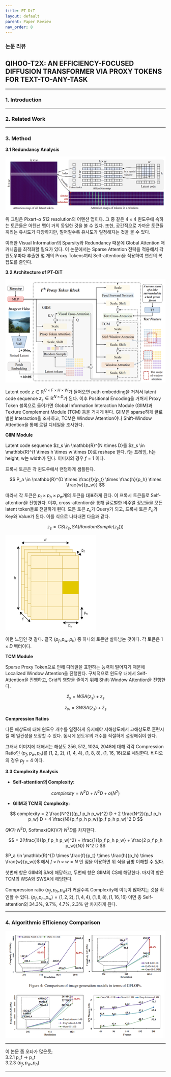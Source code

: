 ```yaml
---
title: PT-DiT
layout: default
parent: Paper Review
nav_order: 8
---
```


### 논문 리뷰  

## QIHOO-T2X: AN EFFICIENCY-FOCUSED DIFFUSION TRANSFORMER VIA PROXY TOKENS FOR TEXT-TO-ANY-TASK  

---

### **1. Introduction**  


---

### **2. Related Work**  


---

### **3. Method**  

**3.1 Redundancy Analysis**  

![Figure 2](../images/PT-DiT/2.png)

위 그림은 Pixart-$\alpha$ 512 resolution의 어텐션 맵이다. 그 중 같은 $4 \times 4$ 윈도우에 속하는 토큰들은 어텐션 맵이 거의 동일한 것을 볼 수 있다. 또한, 공간적으로 가까운 토큰들끼리는 유사도가 다양하지만, 멀어질수록 유사도가 일정해지는 것을 볼 수 있다. 

이러한 Visual Information의 Sparsity와 Redundancy 때문에 Global Attention 매커니즘을 최적화할 필요가 있다. 이 논문에서는 Sparse Attention 전략을 적용해서 각 윈도우마다 추출한 몇 개의 Proxy Tokens끼리 Self-attention을 적용하여 연산의 복잡도를 줄인다.  

**3.2 Architecture of PT-DiT**  

![Figure 3](../images/PT-DiT/3.png)

Latent code $z \in \mathbb{R}^{C \times F \times H \times W}$가 들어오면 path embedding을 거쳐서 latent code sequence $z_s \in \mathbb{R}^{N \times D}$가 된다. 이후 Positional Encoding을 거쳐서 Proxy Token 블록으로 들어가면 Global Information Interaction Module (GIIM)과 Texture Complement Module (TCM) 등을 거치게 된다. GIIM은 sparse하게 글로벌한 Interaction을 조사하고, TCM은 Window Attention이나 Shift-Window Attention을 통해 로컬 디테일을 조사한다.  

  
**GIIM Module**  

Latent code sequence $z_s \in \mathbb{R}^{N \times D}를 $z_s \in \mathbb{R}^{f \times h \times w \times D}로 reshape 한다. f는 프레임, h는 height, w는 width가 된다. 이미지의 경우 $f=1$ 이다.  

프록시 토큰은 각 윈도우에서 랜덤하게 샘플된다.  

$$
P_a \in \mathbb{R}^{D \times \frac{f}{p_t} \times \frac{h}{p_h} \times \frac{w}{p_w}}
$$ 

따라서 각 토큰은  $p_t \times p_h \times p_w$개의 토큰을 대표하게 된다. 이 프록시 토큰들로 Self-attention을 진행한다. 이후, cross-attention을 통해 글로벌한 비주얼 정보들을 모든 latent token들로 전달하게 된다. 모든 토큰 $z_s$가 Query가 되고, 프록시 토큰 $P_a$가 Key와 Value가 된다. 이를 식으로 나타내면 다음과 같다.  

$$
z_s = CS(z_s, SA(RandomSample(z_s)))  
$$

![DrawIO](../images/PT-DiT/TokenMerging.drawio.png)

이런 느낌인 것 같다. 결국 $(p_f, p_w, p_h)$ 중 하나의 토큰만 살아남는 것이다. 각 토큰은 $1 \times D$ 벡터이다.  


**TCM Module**  

Sparse Proxy Token으로 인해 디테일을 표현하는 능력이 떨어지기 때문에 Localized Window Attention을 진행한다. 구체적으로 윈도우 내에서 Self-Attention을 진행하고, Grid의 영향을 줄이기 위해 Shift-Window Attention을 진행한다.  

$$
\hat z_s = WSA(z_s) + z_s  
$$

$$
z_w = SWSA(z_s) + \hat z_s
$$


**Compression Ratios**  

다른 해상도에 대해 윈도우 개수를 일정하게 유지해야 저해상도에서 고해상도로 훈련시킬 때 일관성을 보장할 수 있다. 동시에 윈도우의 개수를 적절하게 설정해줘야 한다.  

그래서 이미지에 대해서는 해상도 256, 512, 1024, 2048에 대해 각각 Compression Ratio인 $(p_f, p_w, p_h)$를 (1, 2, 2), (1, 4, 4), (1, 8, 8), (1, 16, 16)으로 세팅한다. 비디오의 경우 $p_f = 4$ 이다.  


**3.3 Complexity Analysis**  

- **Self-attention의 Complexity:** 

$$
complexity = N^2 D + N^2 D + o(N^2)  
$$

- **GIIM과 TCM의 Complexity:**  

$$
complexity = 2 \frac{N^2}{(p_f p_h p_w)^2} D + 2 \frac{N^2}{p_f p_h p_w} D + 4 \frac{N}{p_f p_h p_w}(p_f p_h p_w)^2 D  
$$

$QK$가 $N^2 D$, Softmax(QK)V가 $N^2 D$를 차지한다. 

$$
= 2(\frac{1}{(p_f p_h p_w)^2} + \frac{1}{p_f p_h p_w} + \frac{2 p_f p_h p_w}{N}) N^2 D
$$

$P_a \in \mathbb{R}^{D \times \frac{f}{p_t} \times \frac{h}{p_h} \times \frac{w}{p_w}}$ 에서 $f \times h \times w = N$ 인 점을 이용하면 위 식을 금방 이해할 수 있다.   

첫번째 항은 GIIM의 SA에 해당하고, 두번째 항은 GIIM의 CS에 해당한다. 마지막 항은 TCM의 WSA와 SWSA에 해당한다.  

Compression ratio $(p_f, p_h, p_w)$가 커질수록 Complexity에 이득이 많아지는 것을 확인할 수 있다. $(p_f, p_h, p_w) = (1, 2, 2), (1, 4, 4), (1, 8, 8), (1, 16, 16)$ 이면 총 Self-attention의 34.3%,
9.7%, 4.7%, 2.3% 만 차지하게 된다.  

---

### **4. Algorithmic Efficiency Comparison**  

![5](../images/PT-DiT/5.png)



---
이 논문 좀 오타가 많은듯;  
3.2.1 p_f -> p_t  
3.2.3 $(p_f, p_w, p_h)$ 

---



